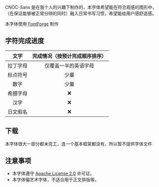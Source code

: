 CNOC-Sans 是在我个人的兴趣下制作的，本字体希望能在符合观感的图形中，（在保证能够被正常分辨的同时）融入日常书写习惯，希望能给用户感舒适感。

本字体使用 [FontForge](https://github.com/fontforge/fontforge) 制作

## 字符完成进度
| 文字 | 完成情况（按预计完成顺序排序） |
|:-:|:-:|
| 拉丁字母   | 仅覆盖一半的英语字母 |
| 标点符号   | 少量 |
| 数字       | 少量 |
| 希腊字母   | ❌ |
| 汉字       | ❌ |
| 日文假名   | ❌ |

## 下载
本字体很大一部分都未完工，连一个基本框架都没有，所以暂不提供字体文件

## 注意事项
- 本字体遵守 [Apache License 2.0](LICENSE) 许可证。
- 本字体偏艺术字体，不适合用于正文排版等。
